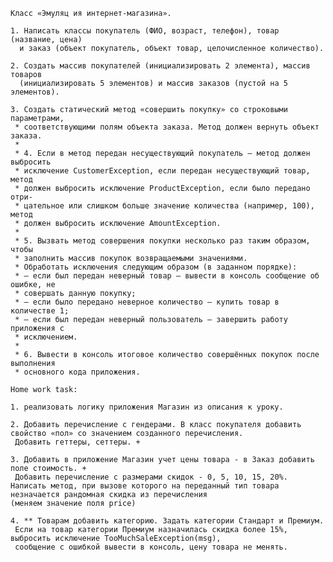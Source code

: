     Класс «Эмуляц ия интернет-магазина».

    1. Написать классы покупатель (ФИО, возраст, телефон), товар (название, цена)
      и заказ (объект покупатель, объект товар, целочисленное количество).
      
    2. Создать массив покупателей (инициализировать 2 элемента), массив товаров
      (инициализировать 5 элементов) и массив заказов (пустой на 5 элементов).
      
    3. Создать статический метод «совершить покупку» со строковыми параметрами,
     * соответствующими полям объекта заказа. Метод должен вернуть объект заказа.
     * 
     * 4. Если в метод передан несуществующий покупатель – метод должен выбросить
     * исключение CustomerException, если передан несуществующий товар, метод
     * должен выбросить исключение ProductException, если было передано отри-
     * цательное или слишком больше значение количества (например, 100), метод
     * должен выбросить исключение AmountException.
     * 
     * 5. Вызвать метод совершения покупки несколько раз таким образом, чтобы
     * заполнить массив покупок возвращаемыми значениями.
     * Обработать исключения следующим образом (в заданном порядке):
     * – если был передан неверный товар – вывести в консоль сообщение об ошибке, не
     * совершать данную покупку;
     * – если было передано неверное количество – купить товар в количестве 1;
     * – если был передан неверный пользователь – завершить работу приложения с
     * исключением.
     * 
     * 6. Вывести в консоль итоговое количество совершённых покупок после выполнения
     * основного кода приложения.

    Home work task:

    1. реализовать логику приложения Магазин из описания к уроку.

    2. Добавить перечисление с гендерами. В класс покупателя добавить свойство «пол» со значением созданного перечисления.
     Добавить геттеры, сеттеры. +

    3. Добавить в приложение Магазин учет цены товара - в Заказ добавить поле стоимость. +
     Добавить перечисление с размерами скидок - 0, 5, 10, 15, 20%.
    Написать метод, при вызове которого на переданный тип товара незначается рандомная скидка из перечисления
    (меняем значение поля price)

    4. ** Товарам добавить категорию. Задать категории Стандарт и Премиум.
     Если на товар категории Премиум назначилась скидка более 15%, выбросить исключение TooMuchSaleException(msg),
     сообщение с ошибкой вывести в консоль, цену товара не менять.